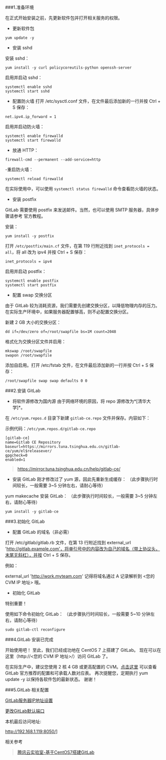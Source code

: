 ###1.准备环境

在正式开始安装之前，先更新软件包并打开相关服务的权限。

- 更新软件包

 `yum update -y`

- 安装 sshd

 安装 sshd：

 `yum install -y curl policycoreutils-python openssh-server`

 启用并启动 sshd：

```
systemctl enable sshd
systemctl start sshd
```

- 配置防火墙
 打开 /etc/sysctl.conf 文件，在文件最后添加新的一行并按 Ctrl + S 保存：

 `net.ipv4.ip_forward = 1`

 启用并启动防火墙：

```
systemctl enable firewalld
systemctl start firewalld
``` 

- 放通 HTTP：

`firewall-cmd --permanent --add-service=http`

-重启防火墙：

`systemctl reload firewalld`

在实际使用中，可以使用 `systemctl status firewalld` 命令查看防火墙的状态。

- 安装 postfix

GitLab 需要使用 postfix 来发送邮件。当然，也可以使用 SMTP 服务器，具体步骤请参考 官方教程。

安装：

`yum install -y postfix`

打开 `/etc/postfix/main.cf` 文件，在第 119 行附近找到 `inet_protocols = all`，将 all 改为 ipv4 并按 Ctrl + S 保存：

`inet_protocols = ipv4`

启用并启动 postfix：

```
systemctl enable postfix
systemctl start postfix
```

- 配置 swap 交换分区

由于 GitLab 较为消耗资源，我们需要先创建交换分区，以降低物理内存的压力。
在实际生产环境中，如果服务器配置够高，则不必配置交换分区。

新建 2 GB 大小的交换分区：

`dd if=/dev/zero of=/root/swapfile bs=1M count=2048`

格式化为交换分区文件并启用：

```
mkswap /root/swapfile
swapon /root/swapfile
```

添加自启用。打开 /etc/fstab 文件，在文件最后添加新的一行并按 Ctrl + S 保存：

`/root/swapfile swap swap defaults 0 0`

###2.安装 GitLab

- 将软件源修改为国内源
由于网络环境的原因，将 repo 源修改为*[清华大学]*。

在 `/etc/yum.repos.d` 目录下新建 `gitlab-ce.repo` 文件并保存。内容如下：

示例代码：`/etc/yum.repos.d/gitlab-ce.repo`

```
[gitlab-ce]
name=Gitlab CE Repository
baseurl=https://mirrors.tuna.tsinghua.edu.cn/gitlab-ce/yum/el$releasever/
gpgcheck=0
enabled=1
```

> https://mirror.tuna.tsinghua.edu.cn/help/gitlab-ce/

- 安装 GitLab
刚才修改过了 yum 源，因此先重新生成缓存：
（此步骤执行时间较长，一般需要 3~5 分钟左右，请耐心等待）

 yum makecache
 安装 GitLab：
 （此步骤执行时间较长，一般需要 3~5 分钟左右，请耐心等待）

 `yum install -y gitlab-ce`


###3.初始化 GitLab

- 配置 GitLab 的域名（非必需）

 打开 /etc/gitlab/gitlab.rb 文件，在第 13 行附近找到 external_url 'http://gitlab.example.com'，将单引号中的内容改为自己的域名（带上协议头，末尾无斜杠），并按 Ctrl + S 保存。

 例如：

 external_url 'http://work.myteam.com'
 记得将域名通过 A 记录解析到 <您的 CVM IP 地址> 哦。

- 初始化 GitLab

 特别重要！

 使用如下命令初始化 GitLab：
 （此步骤执行时间较长，一般需要 5~10 分钟左右，请耐心等待）

 `sudo gitlab-ctl reconfigure`

###4.GitLab 安装已完成

开始使用吧！
至此，我们已经成功地在 CentOS 7 上搭建了 GitLab。 现在可以在这里（http://<您的 CVM IP 地址>/）访问 GitLab 了。

在实际生产中，建议您使用 2 核 4 GB 或更高配置的 CVM。[点击这里](https://docs.gitlab.com/ce/install/requirements.html#cpu) 可以查看 GitLab 官方推荐的配置和可承载人数对应表。
再次提醒您，定期执行 yum update -y 以保持各软件包的最新状态。
谢谢！

###5.GitLab 相关配置

[GitLab服务器IP地址设置](https://blog.csdn.net/yulei_qq/article/details/53134654)

[更改GitLab默认端口](https://blog.csdn.net/wizard_rp/article/details/73147129)

本机最后访问地址:

http://192.168.1.119:8050/]

相关参考

> [腾讯云实验室-基于CentOS7搭建GitLab](https://cloud.tencent.com/developer/labs/lab/10288)

